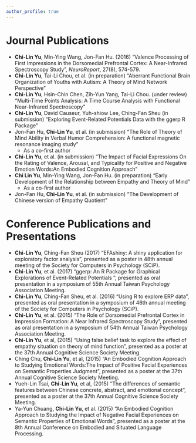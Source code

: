 ```yaml
---
author_profile: true
---
```


Journal Publications
=====
- **Chi-Lin Yu**, Min-Ying Wang, Jon-Fan Hu. (2016) “Valence Processing of First Impressions in the Dorsomedial Prefrontal Cortex: A Near-Infrared Spectroscopy Study”, *NeuroReport*, 27(8), 574-579.
- **Chi-Lin Yu**, Tai-Li Chou, et al. (in preparation) “Aberrant Functional Brain Organization of Youths with Autism: A Theory of Mind Network Perspective”
- **Chi-Lin Yu**, Hsin-Chin Chen, Zih-Yun Yang, Tai-Li Chou. (under review) “Multi-Time Points Analysis: A Time Course Analysis with Functional Near-Infrared Spectroscopy”
- **Chi-Lin Yu**, David Causeur, Yuh-shiow Lee, Ching-Fan Sheu (in submission) “Exploring Event-Related Potentials Data with the ggerp R Package”
- Jon-Fan Hu, **Chi-Lin Yu**, et al. (in submission) “The Role of Theory of Mind Ability in Verbal Humor Comprehension: A functional magnetic resonance imaging study”
    - As a co-first author
- **Chi-Lin Yu**, et al. (in submission) “The Impact of Facial Expressions On the Rating of Valence, Arousal, and Typicality for Positive and Negative Emotion Words:An Embodied Cognition Approach”
- **Chi Lin Yu**, Min-Ying Wang, Jon-Fan Hu. (in preparation) “Early Development of the Relationship between Empathy and Theory of Mind”
    - As a co-first author
- Jon-Fan Hu, **Chi-Lin Yu**, et al. (in submission) “The Development of Chinese version of Empathy Quotient”

Conference Publications and Presentations
=====
- **Chi-Lin Yu**, Ching-Fan Sheu (2017) “EFAshiny: A shiny application for exploratory factor analysis”, presented as a poster in 48th annual meeting of the Society for Computers in Psychology (SCiP).
- **Chi-Lin Yu**, et al. (2017) “ggerp: An R Package for Graphical Explorations of Event-Related Potentials ”, presented as oral presentation in a symposium of 55th Annual Taiwan Psychology Association Meeting.
- **Chi-Lin Yu**, Ching-Fan Sheu, et al. (2016) “Using R to explore ERP data”, presented as oral presentation in a symposium of 46th annual meeting of the Society for Computers in Psychology (SCiP).
- **Chi-Lin Yu**, et al. (2015) “The Role of Dorsomedial Prefrontal Cortex in Impression Formation: A Near Infrared Spectroscopy Study”, presented as oral presentation in a symposium of 54th Annual Taiwan Psychology Association Meeting.
- **Chi-Lin Yu**, et al, (2015) “Using false belief task to explore the effect of empathy situation on theory of mind function”, presented as a poster at the 37th Annual Cognitive Science Society Meeting.
- Ching Chu, **Chi-Lin Yu**, et al, (2015) “An Embodied Cognition Approach to Studying Emotional Words:The Impact of Positive Facial Experiences on Semantic Properties Judgment”, presented as a
poster at the 37th Annual Cognitive Science Society Meeting.
- Yueh-Lin Tsai, **Chi-Lin Yu**, et al, (2015) “The differences of semantic features between Chinese concrete, abstract, and emotional concept”, presented as a poster at the 37th Annual Cognitive Science Society Meeting.
- Ya-Yun Chuang, **Chi-Lin Yu**, et al. (2015) “An Embodied Cognition Approach to Studying the Impact of Negative Facial Experiences on Semantic Properties of Emotional Words”, presented as a poster at the 8th Annual Conference on Embodied and Situated Language Processing.
